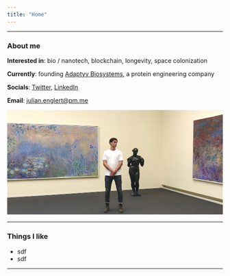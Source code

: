 ```yaml
---
title: "Home"
---
```


---

### About me

**Interested in**: bio / nanotech, blockchain, longevity, space colonization

**Currently**: founding [Adaptyv Biosystems](https://adaptyvbio.com), a protein engineering company

**Socials**: [Twitter](https://twitter.com/julian_englert), [LinkedIn](https://www.linkedin.com/in/julian-englert)

**Email**: julian.englert@pm.me

![profile](/profile2.png)

---

### Things I like

- sdf
- sdf


---